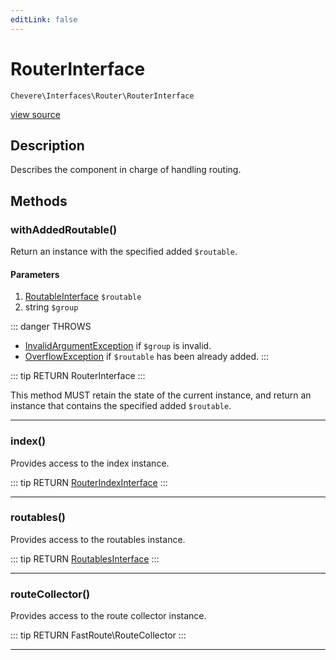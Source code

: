 ```yaml
---
editLink: false
---
```


# RouterInterface

`Chevere\Interfaces\Router\RouterInterface`

[view source](https://github.com/chevere/chevere/blob/master/interfaces/Router/RouterInterface.php)

## Description

Describes the component in charge of handling routing.

## Methods

### withAddedRoutable()

Return an instance with the specified added `$routable`.

#### Parameters

1. [RoutableInterface](./RoutableInterface.md) `$routable`
2. string `$group`

::: danger THROWS
- [InvalidArgumentException](../../Exceptions/Core/InvalidArgumentException.md)
if `$group` is invalid.
- [OverflowException](../../Exceptions/Core/OverflowException.md)
if `$routable` has been already added.
:::

::: tip RETURN
RouterInterface
:::

This method MUST retain the state of the current instance, and return
an instance that contains the specified added `$routable`.

---

### index()

Provides access to the index instance.

::: tip RETURN
[RouterIndexInterface](./RouterIndexInterface.md)
:::

---

### routables()

Provides access to the routables instance.

::: tip RETURN
[RoutablesInterface](./RoutablesInterface.md)
:::

---

### routeCollector()

Provides access to the route collector instance.

::: tip RETURN
FastRoute\RouteCollector
:::

---
